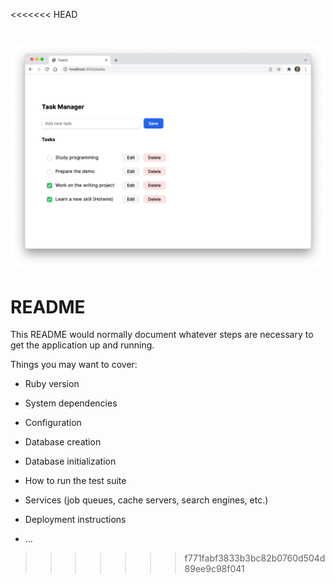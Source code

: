 <<<<<<< HEAD

![finished app](images/finished_app.png)
=======
# README

This README would normally document whatever steps are necessary to get the
application up and running.

Things you may want to cover:

* Ruby version

* System dependencies

* Configuration

* Database creation

* Database initialization

* How to run the test suite

* Services (job queues, cache servers, search engines, etc.)

* Deployment instructions

* ...
>>>>>>> f771fabf3833b3bc82b0760d504d89ee9c98f041
